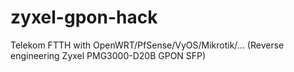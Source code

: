 # zyxel-gpon-hack
Telekom FTTH with OpenWRT/PfSense/VyOS/Mikrotik/... (Reverse engineering Zyxel PMG3000-D20B GPON SFP)
